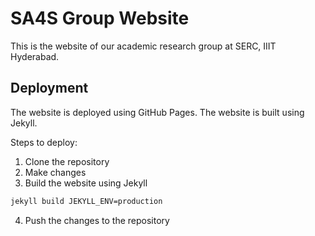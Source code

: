 # SA4S Group Website

This is the website of our academic research group at SERC, IIIT Hyderabad.

## Deployment

The website is deployed using GitHub Pages. The website is built using Jekyll.

Steps to deploy:

1. Clone the repository
2. Make changes
3. Build the website using Jekyll
```bash
jekyll build JEKYLL_ENV=production 
```
4. Push the changes to the repository